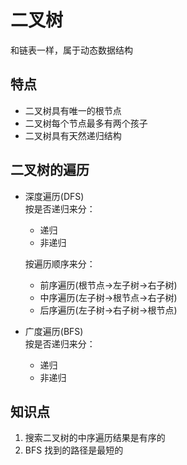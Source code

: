 # 二叉树

和链表一样，属于动态数据结构

## 特点

- 二叉树具有唯一的根节点
- 二叉树每个节点最多有两个孩子
- 二叉树具有天然递归结构

## 二叉树的遍历

- 深度遍历(DFS)  
  按是否递归来分：

  - 递归
  - 非递归

  按遍历顺序来分：

  - 前序遍历(根节点->左子树->右子树)
  - 中序遍历(左子树->根节点->右子树)
  - 后序遍历(左子树->右子树->根节点)

- 广度遍历(BFS)  
  按是否递归来分：
  - 递归
  - 非递归

## 知识点

1. 搜索二叉树的中序遍历结果是有序的
2. BFS 找到的路径是最短的
